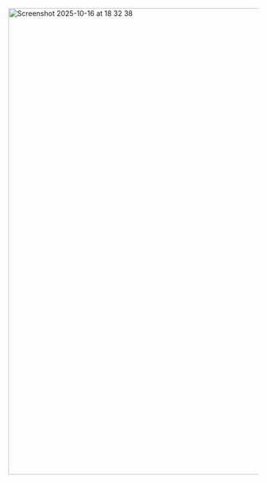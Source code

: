 <img width="659" height="941" alt="Screenshot 2025-10-16 at 18 32 38" src="https://github.com/user-attachments/assets/44bf7314-ec43-4a12-881c-06c8dd387f75" />
